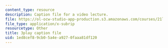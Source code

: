 ```yaml
---
content_type: resource
description: Caption file for a video lecture.
file: https://ol-ocw-studio-app-production.s3.amazonaws.com/courses/21l-011-the-film-experience-fall-2013/1ed8cef89cb05a4ea9270faaa81df120_r67dVaGtBGA.vtt
file_type: application/x-subrip
resourcetype: Other
title: 3play caption file
uid: 1ed8cef8-9cb0-5a4e-a927-0faaa81df120
---
```

